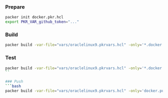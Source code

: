 ### Prepare
```bash
packer init docker.pkr.hcl
export PKR_VAR_github_token="..."
```

### Build
```bash
packer build -var-file="vars/oraclelinux9.pkrvars.hcl" -only='*.docker.build' docker.pkr.hcl
```

### Test
```bash
packer build -var-file="vars/oraclelinux9.pkrvars.hcl" -only='*.docker.test' docker.pkr.hcl
``

### Push
```bash
packer build -var-file="vars/oraclelinux9.pkrvars.hcl" -only='docker.push' docker.pkr.hcl
```